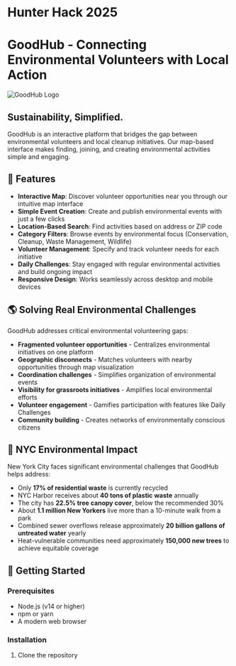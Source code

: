# Hunter Hack 2025
# GoodHub - Connecting Environmental Volunteers with Local Action

![GoodHub Logo](https://placeholder.co/150x150)

## Sustainability, Simplified.

GoodHub is an interactive platform that bridges the gap between environmental volunteers and local cleanup initiatives. Our map-based interface makes finding, joining, and creating environmental activities simple and engaging.

## 🌿 Features

- **Interactive Map**: Discover volunteer opportunities near you through our intuitive map interface
- **Simple Event Creation**: Create and publish environmental events with just a few clicks
- **Location-Based Search**: Find activities based on address or ZIP code
- **Category Filters**: Browse events by environmental focus (Conservation, Cleanup, Waste Management, Wildlife)
- **Volunteer Management**: Specify and track volunteer needs for each initiative
- **Daily Challenges**: Stay engaged with regular environmental activities and build ongoing impact
- **Responsive Design**: Works seamlessly across desktop and mobile devices

## 🌎 Solving Real Environmental Challenges

GoodHub addresses critical environmental volunteering gaps:

- **Fragmented volunteer opportunities** - Centralizes environmental initiatives on one platform
- **Geographic disconnects** - Matches volunteers with nearby opportunities through map visualization
- **Coordination challenges** - Simplifies organization of environmental events
- **Visibility for grassroots initiatives** - Amplifies local environmental efforts
- **Volunteer engagement** - Gamifies participation with features like Daily Challenges
- **Community building** - Creates networks of environmentally conscious citizens

## 🗽 NYC Environmental Impact

New York City faces significant environmental challenges that GoodHub helps address:

- Only **17% of residential waste** is currently recycled
- NYC Harbor receives about **40 tons of plastic waste** annually
- The city has **22.5% tree canopy cover**, below the recommended 30%
- About **1.1 million New Yorkers** live more than a 10-minute walk from a park
- Combined sewer overflows release approximately **20 billion gallons of untreated water** yearly
- Heat-vulnerable communities need approximately **150,000 new trees** to achieve equitable coverage

## 🚀 Getting Started

### Prerequisites
- Node.js (v14 or higher)
- npm or yarn
- A modern web browser

### Installation

1. Clone the repository
